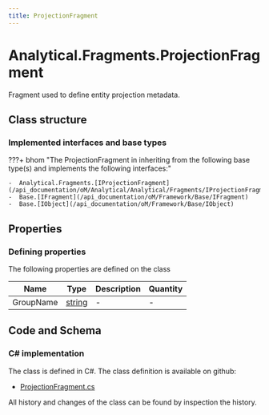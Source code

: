 ```yaml
---
title: ProjectionFragment
---
```


# Analytical.Fragments.ProjectionFragment

Fragment used to define entity projection metadata.

## Class structure

### Implemented interfaces and base types

???+ bhom "The ProjectionFragment in inheriting from the following base type(s) and implements the following interfaces:"

    -  Analytical.Fragments.[IProjectionFragment](/api_documentation/oM/Analytical/Analytical/Fragments/IProjectionFragment)
    -  Base.[IFragment](/api_documentation/oM/Framework/Base/IFragment)
    -  Base.[IObject](/api_documentation/oM/Framework/Base/IObject)


## Properties



### Defining properties

The following properties are defined on the class

| Name             | Type             | Description      | Quantity         |
|------------------|------------------|------------------|------------------|
| GroupName | [string](https://learn.microsoft.com/en-us/dotnet/api/System.String?view=netstandard-2.0) | - | - |


## Code and Schema

### C# implementation

The class is defined in C#. The class definition is available on github:

- [ProjectionFragment.cs](https://github.com/BHoM/BHoM/blob/develop/Analytical_oM/Fragments\ProjectionFragment.cs)

All history and changes of the class can be found by inspection the history.

